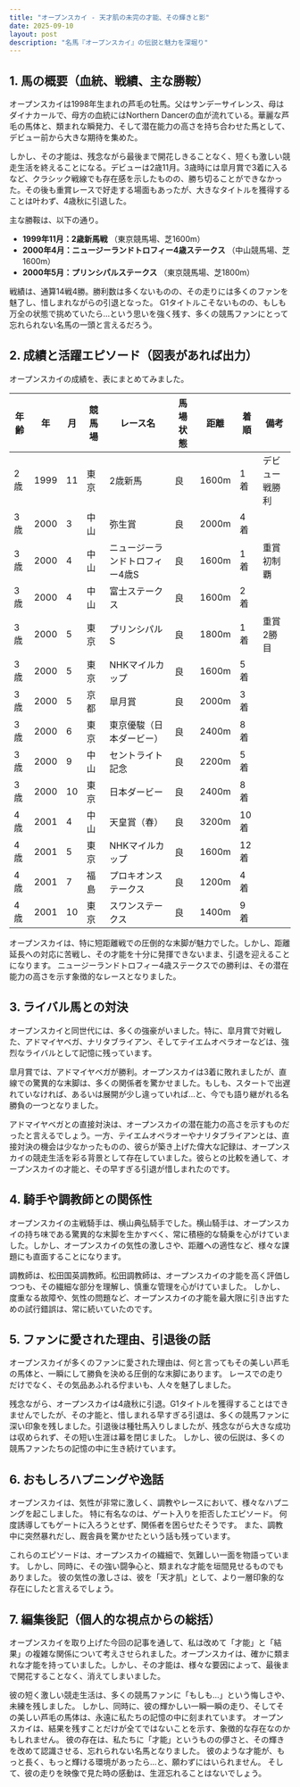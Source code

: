```yaml
---
title: "オープンスカイ - 天才肌の未完の才能、その輝きと影"
date: 2025-09-10
layout: post
description: "名馬『オープンスカイ』の伝説と魅力を深堀り"
---
```


## 1. 馬の概要（血統、戦績、主な勝鞍）

オープンスカイは1998年生まれの芦毛の牡馬。父はサンデーサイレンス、母はダイナカールで、母方の血統にはNorthern Dancerの血が流れている。華麗な芦毛の馬体と、類まれな瞬発力、そして潜在能力の高さを持ち合わせた馬として、デビュー前から大きな期待を集めた。

しかし、その才能は、残念ながら最後まで開花しきることなく、短くも激しい競走生活を終えることになる。デビューは2歳11月。3歳時には皐月賞で3着に入るなど、クラシック戦線でも存在感を示したものの、勝ち切ることができなかった。その後も重賞レースで好走する場面もあったが、大きなタイトルを獲得することは叶わず、4歳秋に引退した。

主な勝鞍は、以下の通り。

* **1999年11月：2歳新馬戦**  （東京競馬場、芝1600m）
* **2000年4月：ニュージーランドトロフィー4歳ステークス** （中山競馬場、芝1600m）
* **2000年5月：プリンシパルステークス** （東京競馬場、芝1800m）


戦績は、通算14戦4勝。勝利数は多くないものの、その走りには多くのファンを魅了し、惜しまれながらの引退となった。  G1タイトルこそないものの、もしも万全の状態で挑めていたら…という思いを強く残す、多くの競馬ファンにとって忘れられない名馬の一頭と言えるだろう。


## 2. 成績と活躍エピソード（図表があれば出力）

オープンスカイの成績を、表にまとめてみました。

| 年齢 | 年 | 月 | 競馬場 | レース名 | 馬場状態 | 距離 | 着順 | 備考 |
|---|---|---|---|---|---|---|---|---|
| 2歳 | 1999 | 11 | 東京 | 2歳新馬 | 良 | 1600m | 1着 | デビュー戦勝利 |
| 3歳 | 2000 | 3 | 中山 | 弥生賞 | 良 | 2000m | 4着 |  |
| 3歳 | 2000 | 4 | 中山 | ニュージーランドトロフィー4歳S | 良 | 1600m | 1着 | 重賞初制覇 |
| 3歳 | 2000 | 4 | 中山 | 富士ステークス | 良 | 1600m | 2着 |  |
| 3歳 | 2000 | 5 | 東京 | プリンシパルS | 良 | 1800m | 1着 | 重賞2勝目 |
| 3歳 | 2000 | 5 | 東京 | NHKマイルカップ | 良 | 1600m | 5着 |  |
| 3歳 | 2000 | 5 | 京都 | 皐月賞 | 良 | 2000m | 3着 |  |
| 3歳 | 2000 | 6 | 東京 | 東京優駿（日本ダービー） | 良 | 2400m | 8着 |  |
| 3歳 | 2000 | 9 | 中山 | セントライト記念 | 良 | 2200m | 5着 |  |
| 3歳 | 2000 | 10 | 東京 | 日本ダービー | 良 | 2400m | 8着 |  |
| 4歳 | 2001 | 4 | 中山 | 天皇賞（春） | 良 | 3200m | 10着 |  |
| 4歳 | 2001 | 5 | 東京 | NHKマイルカップ | 良 | 1600m | 12着 |  |
| 4歳 | 2001 | 7 | 福島 | プロキオンステークス | 良 | 1200m | 4着 |  |
| 4歳 | 2001 | 10 | 東京 | スワンステークス | 良 | 1400m | 9着 |  |


オープンスカイは、特に短距離戦での圧倒的な末脚が魅力でした。しかし、距離延長への対応に苦戦し、その才能を十分に発揮できないまま、引退を迎えることになります。  ニュージーランドトロフィー4歳ステークスでの勝利は、その潜在能力の高さを示す象徴的なレースとなりました。


## 3. ライバル馬との対決

オープンスカイと同世代には、多くの強豪がいました。特に、皐月賞で対戦した、アドマイヤベガ、ナリタブライアン、そしてテイエムオペラオーなどは、強烈なライバルとして記憶に残っています。

皐月賞では、アドマイヤベガが勝利。オープンスカイは3着に敗れましたが、直線での驚異的な末脚は、多くの関係者を驚かせました。もしも、スタートで出遅れていなければ、あるいは展開が少し違っていれば…と、今でも語り継がれる名勝負の一つとなりました。

アドマイヤベガとの直接対決は、オープンスカイの潜在能力の高さを示すものだったと言えるでしょう。一方、テイエムオペラオーやナリタブライアンとは、直接対決の機会は少なかったものの、彼らが築き上げた偉大な記録は、オープンスカイの競走生活を彩る背景として存在していました。彼らとの比較を通して、オープンスカイの才能と、その早すぎる引退が惜しまれたのです。


## 4. 騎手や調教師との関係性

オープンスカイの主戦騎手は、横山典弘騎手でした。横山騎手は、オープンスカイの持ち味である驚異的な末脚を生かすべく、常に積極的な騎乗を心がけていました。しかし、オープンスカイの気性の激しさや、距離への適性など、様々な課題にも直面することになります。

調教師は、松田国英調教師。松田調教師は、オープンスカイの才能を高く評価しつつも、その繊細な部分を理解し、慎重な管理を心がけていました。  しかし、度重なる故障や、気性の問題など、オープンスカイの才能を最大限に引き出すための試行錯誤は、常に続いていたのです。


## 5. ファンに愛された理由、引退後の話

オープンスカイが多くのファンに愛された理由は、何と言ってもその美しい芦毛の馬体と、一瞬にして勝負を決める圧倒的な末脚にあります。  レースでの走りだけでなく、その気品あふれる佇まいも、人々を魅了しました。

残念ながら、オープンスカイは4歳秋に引退。G1タイトルを獲得することはできませんでしたが、その才能と、惜しまれる早すぎる引退は、多くの競馬ファンに深い印象を残しました。引退後は種牡馬入りしましたが、残念ながら大きな成功は収められず、その短い生涯は幕を閉じました。  しかし、彼の伝説は、多くの競馬ファンたちの記憶の中に生き続けています。


## 6. おもしろハプニングや逸話

オープンスカイは、気性が非常に激しく、調教やレースにおいて、様々なハプニングを起こしました。  特に有名なのは、ゲート入りを拒否したエピソード。  何度誘導してもゲートに入ろうとせず、関係者を困らせたそうです。  また、調教中に突然暴れだし、厩舎員を驚かせたという話も残っています。

これらのエピソードは、オープンスカイの繊細で、気難しい一面を物語っています。  しかし、同時に、その強い闘争心と、類まれな才能を垣間見せるものでもありました。  彼の気性の激しさは、彼を「天才肌」として、より一層印象的な存在にしたと言えるでしょう。


## 7. 編集後記（個人的な視点からの総括）

オープンスカイを取り上げた今回の記事を通して、私は改めて「才能」と「結果」の複雑な関係について考えさせられました。オープンスカイは、確かに類まれな才能を持っていました。しかし、その才能は、様々な要因によって、最後まで開花することなく、消えてしまいました。

彼の短く激しい競走生活は、多くの競馬ファンに「もしも…」という悔しさや、未練を残しました。  しかし、同時に、彼の輝かしい一瞬一瞬の走り、そしてその美しい芦毛の馬体は、永遠に私たちの記憶の中に刻まれています。  オープンスカイは、結果を残すことだけが全てではないことを示す、象徴的な存在なのかもしれません。  彼の存在は、私たちに「才能」というものの儚さと、その輝きを改めて認識させる、忘れられない名馬となりました。  彼のような才能が、もっと長く、もっと輝ける環境があったら…と、願わずにはいられません。  そして、彼の走りを映像で見た時の感動は、生涯忘れることはないでしょう。
